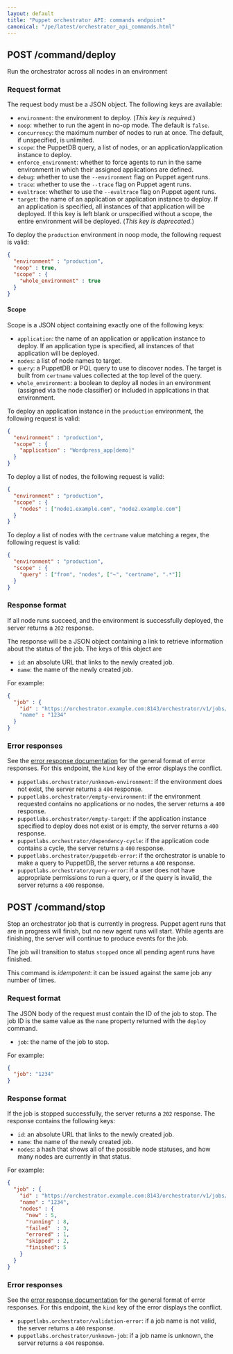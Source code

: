 ```yaml
---
layout: default
title: "Puppet orchestrator API: commands endpoint"
canonical: "/pe/latest/orchestrator_api_commands.html"
---
```


## POST /command/deploy

Run the orchestrator across all nodes in an environment

### Request format

The request body must be a JSON object. The following keys are available:

- `environment`: the environment to deploy. (*This key is required.*)
- `noop`: whether to run the agent in no-op mode. The default is `false`.
- `concurrency`: the maximum number of nodes to run at once. The default, if unspecified, is unlimited.
- `scope`: the PuppetDB query, a list of nodes, or an application/application instance to deploy.
- `enforce_environment`: whether to force agents to run in the same environment in which their assigned applications are defined.
- `debug`: whether to use the `--environment` flag on Puppet agent runs.
- `trace`: whether to use the `--trace` flag on Puppet agent runs.
- `evaltrace`: whether to use the `--evaltrace` flag on Puppet agent runs.
- `target`: the name of an application or application instance to deploy. If an application is specified, all instances of that application will be deployed. If this key is left blank or unspecified without a scope, the entire environment will be deployed. (*This key is deprecated.*)

To deploy the `production` environment in noop mode, the following request is valid:

```json
{
  "environment" : "production",
  "noop" : true,
  "scope" : {
    "whole_environment" : true
  }
}
```

#### Scope

Scope is a JSON object containing exactly one of the following keys:

- `application`: the name of an application or application instance to deploy. If an application type is specified, all instances of that application will be deployed.
- `nodes`: a list of node names to target.
- `query`: a PuppetDB or PQL query to use to discover nodes. The target is built from `certname` values collected at the top level of the query.
- `whole_environment`: a boolean to deploy all nodes in an environment (assigned via the node classifier) or included in applications in that environment.

To deploy an application instance in the  `production` environment, the following request is valid:

```json
{
  "environment" : "production",
  "scope" : {
    "application" : "Wordpress_app[demo]"
  }
}
```

To deploy a list of nodes, the following request is valid:

```json
{
  "environment" : "production",
  "scope" : {
    "nodes" : ["node1.example.com", "node2.example.com"]
  }
}
```

To deploy a list of nodes with the `certname` value matching a regex, the following request is valid:

```json
{
  "environment" : "production",
  "scope" : {
    "query" : ["from", "nodes", ["~", "certname", ".*"]]
  }
}
```

### Response format

If all node runs succeed, and the environment is successfully deployed, the server returns a `202` response.

The response will be a JSON object containing a link to retrieve information about the status of the job. The keys of this object are

- `id`: an absolute URL that links to the newly created job.
- `name`: the name of the newly created job.

For example:

```json
{
  "job" : {
    "id" : "https://orchestrator.example.com:8143/orchestrator/v1/jobs/1234"
    "name" : "1234"
  }
}
```

### Error responses

See the [error response documentation](./orchestrator_api_errors.html) for the general format of error responses. For this endpoint, the `kind` key of the error displays the conflict.

- `puppetlabs.orchestrator/unknown-environment`: if the environment does not exist, the server returns a `404` response.
- `puppetlabs.orchestrator/empty-environment`: if the environment requested contains no applications or no nodes, the server returns a `400` response.
- `puppetlabs.orchestrator/empty-target`: if the application instance specified to deploy does not exist or is empty, the server returns a `400` response.
- `puppetlabs.orchestrator/dependency-cycle`: if the application code contains a cycle, the server returns a `400` response.
- `puppetlabs.orchestrator/puppetdb-error`: if the orchestrator is unable to make a query to PuppetDB, the server returns a `400` response.
- `puppetlabs.orchestrator/query-error`: if a user does not have appropriate permissions to run a query, or if the query is invalid, the server returns a `400` response.


## POST /command/stop

Stop an orchestrator job that is currently in progress. Puppet agent runs that are in progress will finish, but no new agent runs will start. While agents are finishing, the server will continue to produce events for the job.

The job will transition to status `stopped` once all pending agent runs have finished.

This command is *idempotent*: it can be issued against the same job any number of times.

### Request format

The JSON body of the request must contain the ID of the job to stop. The job ID is the same value as the `name` property returned with the `deploy` command.

- `job`: the name of the job to stop.

For example:

```json
{
  "job": "1234"
}
```

### Response format

If the job is stopped successfully, the server returns a `202` response. The response contains the following keys:

- `id`: an absolute URL that links to the newly created job.
- `name`: the name of the newly created job.
- `nodes`: a hash that shows all of the possible node statuses, and how many nodes are currently in that status.

For example:

```json
{
  "job" : {
    "id" : "https://orchestrator.example.com:8143/orchestrator/v1/jobs/1234",
    "name" : "1234",
    "nodes" : {
      "new" : 5,
      "running" : 8,
      "failed"  : 3,
      "errored" : 1,
      "skipped" : 2,
      "finished": 5
    }
  }
}
```

### Error responses

See the [error response documentation](./orchestrator_api_errors.html) for the general format of error responses. For this endpoint, the `kind` key of the error displays the conflict.

- `puppetlabs.orchestrator/validation-error`: if a job name is not valid, the server returns a `400` response.
- `puppetlabs.orchestrator/unknown-job`: if a job name is unknown, the server returns a `404` response.

